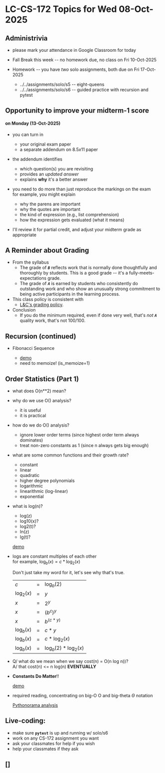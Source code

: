 # LC-CS-172 Topics for Wed 08-Oct-2025

## Administrivia

* please mark your attendance in Google Classroom for today

* Fall Break this week -- no homework due, no class on Fri 10-Oct-2025

* Homework -- you have *two* solo assignments, both due on Fri 17-Oct-2025
  - ../../assignments/solo/s5 -- eight-queens
  - ../../assignments/solo/s6 -- guided practice with recursion and pytest

## Opportunity to improve your midterm-1 score
  
#### on Monday (13-Oct-2025)
* you can turn in 
  - your original exam paper
  - a separate addendum on $8.5 x 11$ paper

* the addendum identifies
  - which question(s) you are revisiting
  - provides an *updated answer*
  - explains **why** it's a better answer

* you need to do more than just reproduce the markings on the exam  
  for example, you might explain
  - why the parens are important
  - why the quotes are important
  - the kind of expression (e.g., list comprehension)
  - how the expression gets evaluated (what it means)

* I'll review it for partial credit, and adjust your midterm grade as
  appropriate
 
## A Reminder about Grading

* From the syllabus
  - The grade of ***`B`*** reflects work that is normally done thoughtfully
	and thoroughly by students.  This is a good grade -- it's a
	fully-meets-expectations grade.
  - The grade of ***`A`*** is earned by students who consistently do
	outstanding work and who show an unusually strong commitment to
	being active participants in the learning process.
* This class policy is consistent with
  - [L&C's grading policy](https://docs.lclark.edu/undergraduate/policiesprocedures/grading/).
* Conclusion
  - If you do the minimum required, even if done very well, that's *not **`A`***
 	quality work, that's not 100/100.

## Recursion (continued)

* Fibonacci Sequence

  - [demo](demo_fibonacci.py)
  - need to memoize! (is_memoize=1)

## Order Statistics (Part 1)

* what does O(n**2) mean?
* why do we use O() analysis?
  - it is useful
  - it is practical
* how do we do O() analysis?
  - ignore lower order terms	(since highest order term always dominates)
  - treat non-zero constants as 1 (since n always gets big enough)

* what are some common functions and their growth rate?
  - constant
  - linear
  - quadratic
  - higher degree polynomials
  - logarithmic
  - linearithmic (log-linear)
  - exponential

* what is log(n)?
  - log(z)
  - log10(x)?
  - log2(t)?
  - ln(z)
  - lg(t)?

  [demo](demo_curves.py)
  
* logs are constant multiples of each other  
  for example, $\log_b(x)= c * \log_2(x)$  

  Don't just take my word for it, let's see why that's true.
  
  <!-- math in GFM markdown is a pain in the ass, -->
  <!--     as it differs from my local GFM support via pandoc -->
  <!-- on samson renders with MathML class="math T" -->
  <!--     w/ $: inline $$: display -->
  <!-- NB: the dollar signs have to be *tight* against the text!!! -->

	| 				|		|						|
	| ----			| :---:	| ----					|
	| $c$ 			| = 	| $\log_b(2)$  			|
	| $\log_2(x)$ 	| = 	| $y$  					|
	| $x$ 			| = 	| $2^y$  				|
	| $x$ 			| = 	| $(b^c)^y$  			|
	| $x$ 			| = 	| $b^{(c*y)}$  			|
	| $\log_b(x)$ 	| = 	| $c*y$  				|
	| $\log_b(x)$ 	| = 	| $c*\log_2(x)$  		|
	| $\log_b(x)$ 	| = 	| $\log_b(2)*\log_2(x)$	|
  
* Q/ what do we mean when we say cost(n) = O(n log n))?  
  A/ that cost(n) <= n log(n) **EVENTUALLY**

* **Constants Do Matter**!!

  [demo](demo_curves.py)

* required reading, concentrating on big-O $\text{O}$ and big-theta $\Theta$ notation

  [Pythonorama analysis](https://github.com/alainkaegi/pythonorama/blob/main/algorithms/analysis.md)

## Live-coding:

* make sure **`pytest`** is up and running w/ solo/s6
* work on any CS-172 assignment you want
* ask your classmates for help if you wish
* help your classmates if they ask

## []
